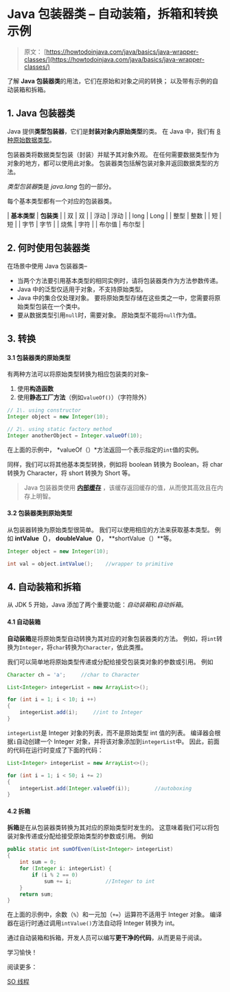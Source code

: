# Java 包装器类 – 自动装箱，拆箱和转换示例

> 原文： [https://howtodoinjava.com/java/basics/java-wrapper-classes/](https://howtodoinjava.com/java/basics/java-wrapper-classes/)

了解 **Java 包装器类**的用法，它们在原始和对象之间的转换； 以及带有示例的自动装箱和拆箱。

## 1\. Java 包装器类

Java 提供**类型包装器**，它们是**封装对象内原始类型**的类。 在 Java 中，我们有 [8 种原始数据类型](https://howtodoinjava.com/java/basics/primitive-data-types-in-java/)。

包装器类将数据类型包装（封装）并赋予其对象外观。 在任何需要数据类型作为对象的地方，都可以使用此对象。 包装器类包括解包装对象并返回数据类型的方法。

*类型包装器*类是 *java.lang* 包的一部分。

每个基本类型都有一个对应的包装器类。

| **基本类型** | **包装类** |
| 双 | 双 |
| 浮动 | 浮动 |
| long | Long |
| 整型 | 整数 |
| 短 | 短 |
| 字节 | 字节 |
| 烧焦 | 字符 |
| 布尔值 | 布尔型 |

## 2\. 何时使用包装器类

在场景中使用 Java 包装器类–

*   当两个方法要引用基本类型的相同实例时，请将包装器类作为方法参数传递。
*   Java 中的泛型仅适用于对象，不支持原始类型。
*   Java 中的集合仅处理对象。 要将原始类型存储在这些类之一中，您需要将原始类型包装在一个类中。
*   要从数据类型引用`null`时，需要对象。 原始类型不能将`null`作为值。

## 3\. 转换

#### 3.1 包装器类的原始类型

有两种方法可以将原始类型转换为相应包装类的对象–

1.  使用**构造函数**
2.  使用**静态工厂方法**（例如`valueOf()`）（字符除外）

```java
// 1\. using constructor
Integer object = new Integer(10);

// 2\. using static factory method
Integer anotherObject = Integer.valueOf(10);

```

在上面的示例中， *valueOf（）*方法返回一个表示指定的`int`值的实例。

同样，我们可以将其他基本类型转换，例如将 boolean 转换为 Boolean，将 char 转换为 Character，将 short 转换为 Short 等。

> Java 包装器类使用 [**内部缓存**](https://howtodoinjava.com/java/basics/object-initialization-best-practices-internal-caching-in-wrapper-classes/) ，该缓存返回缓存的值，从而使其高效且在内存上明智。

#### 3.2 包装器类到原始类型

从包装器转换为原始类型很简单。 我们可以使用相应的方法来获取基本类型。 例如 **intValue（）**， **doubleValue（）**， **shortValue（）**等。

```java
Integer object = new Integer(10);

int val = object.intValue();	//wrapper to primitive

```

## 4\. 自动装箱和拆箱

从 JDK 5 开始，Java 添加了两个重要功能：*自动装箱*和*自动拆箱*。

#### 4.1 自动装箱

**自动装箱**是将原始类型自动转换为其对应的对象包装器类的方法。 例如，将`int`转换为`Integer`，将`char`转换为`Character`，依此类推。

我们可以简单地将原始类型传递或分配给接受包装类对象的参数或引用。 例如

```java
Character ch = 'a';		//char to Character

List<Integer> integerList = new ArrayList<>();

for (int i = 1; i < 10; i ++) 
{
    integerList.add(i);		//int to Integer
}

```

`integerList`是 Integer 对象的列表，而不是原始类型 int 值的列表。 编译器会根据`i`自动创建一个 Integer 对象，并将该对象添加到`integerList`中。 因此，前面的代码在运行时变成了下面的代码：

```java
List<Integer> integerList = new ArrayList<>();

for (int i = 1; i < 50; i += 2) 
{
    integerList.add(Integer.valueOf(i));		//autoboxing
}

```

#### 4.2 拆箱

**拆箱**是在从包装器类转换为其对应的原始类型时发生的。 这意味着我们可以将包装对象传递或分配给接受原始类型的参数或引用。 例如

```java
public static int sumOfEven(List<Integer> integerList) 
{
    int sum = 0;
    for (Integer i: integerList) {
    	if (i % 2 == 0)
            sum += i;			//Integer to int
    }
    return sum;
}

```

在上面的示例中，余数（`%`）和一元加（`+=`）运算符不适用于 Integer 对象。 编译器在运行时通过调用`intValue()`方法自动将 Integer 转换为 int。

通过自动装箱和拆箱，开发人员可以编写**更干净的代码**，从而更易于阅读。

学习愉快！

阅读更多：

[SO 线程](https://stackoverflow.com/questions/3579035/why-are-there-wrapper-classes-in-java)